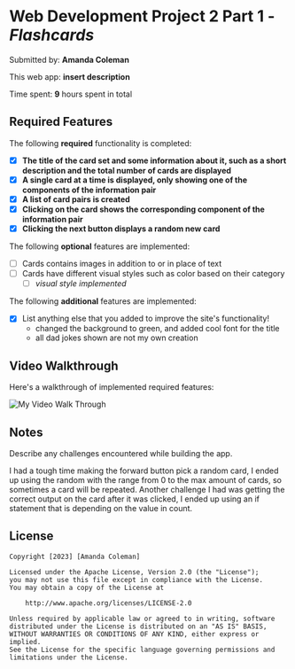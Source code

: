 # Web Development Project 2 Part 1 - *Flashcards*

Submitted by: **Amanda Coleman**

This web app: **insert description**

Time spent: **9** hours spent in total

## Required Features

The following **required** functionality is completed:

- [x] **The title of the card set and some information about it, such as a short description and the total number of cards are displayed**
- [x] **A single card at a time is displayed, only showing one of the components of the information pair**
- [x] **A list of card pairs is created**
- [x] **Clicking on the card shows the corresponding component of the information pair**
- [x] **Clicking the next button displays a random new card**

The following **optional** features are implemented:

- [ ] Cards contains images in addition to or in place of text
- [ ] Cards have different visual styles such as color based on their category
  - [ ] *visual style implemented*

The following **additional** features are implemented:

* [x] List anything else that you added to improve the site's functionality!
  - changed the background to green, and added cool font for the title
  - all dad jokes shown are not my own creation

## Video Walkthrough

Here's a walkthrough of implemented required features:

![My Video Walk Through](https://media.giphy.com/media/v1.Y2lkPTc5MGI3NjExYmU4Y2ViYjU3OGRkNzdhOGEwODliOTY0ZjJiOTgxMDRkYThjMGEyOSZjdD1n/Cq1oXP0Arr9Mg7OkoV/giphy.gif)


## Notes

Describe any challenges encountered while building the app.

I had a tough time making the forward button pick a random card, I ended up using the random with the range from 0 to the max amount of cards, so sometimes a card will be repeated. Another challenge I had was getting the correct output on the card after it was clicked, I ended up using an if statement that is depending on the value in count. 

## License

    Copyright [2023] [Amanda Coleman]

    Licensed under the Apache License, Version 2.0 (the "License");
    you may not use this file except in compliance with the License.
    You may obtain a copy of the License at

        http://www.apache.org/licenses/LICENSE-2.0

    Unless required by applicable law or agreed to in writing, software
    distributed under the License is distributed on an "AS IS" BASIS,
    WITHOUT WARRANTIES OR CONDITIONS OF ANY KIND, either express or implied.
    See the License for the specific language governing permissions and
    limitations under the License.